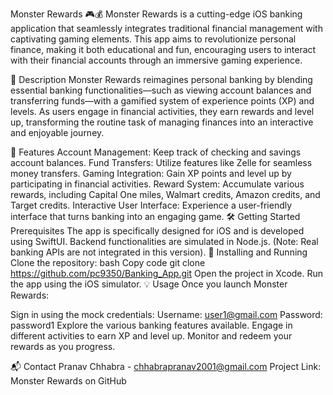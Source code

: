 Monster Rewards 🎮💰
Monster Rewards is a cutting-edge iOS banking application that seamlessly integrates traditional financial management with captivating gaming elements. This app aims to revolutionize personal finance, making it both educational and fun, encouraging users to interact with their financial accounts through an immersive gaming experience.

🌟 Description
Monster Rewards reimagines personal banking by blending essential banking functionalities—such as viewing account balances and transferring funds—with a gamified system of experience points (XP) and levels. As users engage in financial activities, they earn rewards and level up, transforming the routine task of managing finances into an interactive and enjoyable journey.

🚀 Features
Account Management: Keep track of checking and savings account balances.
Fund Transfers: Utilize features like Zelle for seamless money transfers.
Gaming Integration: Gain XP points and level up by participating in financial activities.
Reward System: Accumulate various rewards, including Capital One miles, Walmart credits, Amazon credits, and Target credits.
Interactive User Interface: Experience a user-friendly interface that turns banking into an engaging game.
🛠 Getting Started
Prerequisites
The app is specifically designed for iOS and is developed using SwiftUI.
Backend functionalities are simulated in Node.js. (Note: Real banking APIs are not integrated in this version).
📲 Installing and Running
Clone the repository:
bash
Copy code
git clone https://github.com/pc9350/Banking_App.git
Open the project in Xcode.
Run the app using the iOS simulator.
💡 Usage
Once you launch Monster Rewards:

Sign in using the mock credentials:
Username: user1@gmail.com
Password: password1
Explore the various banking features available.
Engage in different activities to earn XP and level up.
Monitor and redeem your rewards as you progress.

📬 Contact
Pranav Chhabra - chhabrapranav2001@gmail.com
Project Link: Monster Rewards on GitHub
